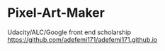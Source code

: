 # Pixel-Art-Maker
Udacity/ALC/Google front end scholarship
https://github.com/adefemi171/adefemi171.github.io
